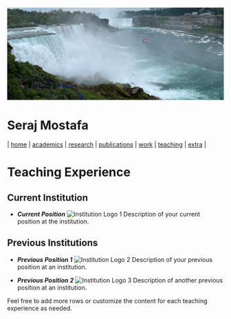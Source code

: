 ![Wallpaper](../images/wall.jpg)

# Seraj Mostafa

| [home](../README.md) | [academics](./markdowns/academics.md) | [research](./markdowns/projects.md) | [publications](./markdowns/publications.md) | [work](./markdowns/works.md) | [teaching](./markdowns/teaching.md) | [extra](./markdowns/extra.md) |

# Teaching Experience

## Current Institution

- **_Current Position_**
  ![Institution Logo 1](path/to/institution_logo1.jpg)
  Description of your current position at the institution.

## Previous Institutions

- **_Previous Position 1_**
  ![Institution Logo 2](path/to/institution_logo2.jpg)
  Description of your previous position at an institution.

- **_Previous Position 2_**
  ![Institution Logo 3](path/to/institution_logo3.jpg)
  Description of another previous position at an institution.

Feel free to add more rows or customize the content for each teaching experience as needed.
